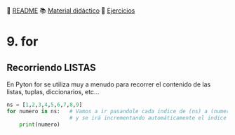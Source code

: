 :page_with_curl: [README](../README.md) :books: [Material didáctico](/documentation/indicedocu.md) :pencil: [Ejercicios](/tests/indicetests.md)


# 9. for 
## Recorriendo LISTAS

En Pyton for se utiliza muy a menudo para recorrer el contenido de las listas, tuplas, diccionarios, etc...

````python
ns = [1,2,3,4,5,6,7,8,9]
for numero in ns:   # Vamos a ir pasandole cada indice de (ns) a (numero) y no finalizará hasta recorrerlo entero
                    # y se irá incrementando automáticamente el indice de (ns)
    print(numero) 
````